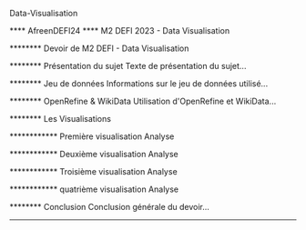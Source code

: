 Data-Visualisation

**** AfreenDEFI24
**** M2 DEFI 2023 - Data Visualisation

******** Devoir de M2 DEFI - Data Visualisation

******** Présentation du sujet
Texte de présentation du sujet...

******** Jeu de données
Informations sur le jeu de données utilisé...

******** OpenRefine & WikiData
Utilisation d'OpenRefine et WikiData...

********  Les Visualisations

************ Première visualisation
Analyse

************ Deuxième visualisation
Analyse

************ Troisième visualisation
Analyse

************ quatrième visualisation
Analyse 


******** Conclusion
Conclusion générale du devoir...

---

